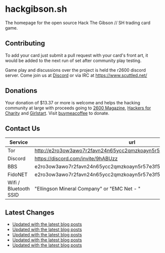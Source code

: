 # hackgibson.sh
The homepage for the open source Hack The Gibson // SH trading card game.


## Contributing

To add your card just submit a pull request with your card's front art, it would be added to the next run of set after community play testing.

Game play and discussions over the project is held the r2600 discord server. Come join us at [Discord](https://discord.com/invite/9hABUzz) or via IRC at https://www.scuttled.net/


## Donations

Your donation of $13.37 or more is welcome and helps the hacking community at large with proceeds going to [2600 Magazine](https://2600.com/), [Hackers for Charity](https://hackersforcharity.org) and [Girlstart](https://girlstart.org).  Visit [buymeacoffee](https://www.buymeacoffee.com/hackgibson.sh) to donate.


## Contact Us

Service | url
-|-
Tor | http://e2ro3ow3awo7r2favn24n65ycc2qmzkoayn5r57e3f56nvjwdcgg32ad.onion
Discord | https://discord.com/invite/9hABUzz
BBS | e2ro3ow3awo7r2favn24n65ycc2qmzkoayn5r57e3f56nvjwdcgg32ad.onion:23
FidoNET | e2ro3ow3awo7r2favn24n65ycc2qmzkoayn5r57e3f56nvjwdcgg32ad.onion:24554
Wifi / Bluetooth SSID | "Ellingson Mineral Company" or "EMC Net - <fidonet address>"

## Latest Changes
<!-- BLOG-POST-LIST:START -->
- [Updated with the latest blog posts](https://github.com/DFW2600/hackgibson.sh/commit/9c0e6a897cbf155b7c6fd3388e2e516754a831ed)
- [Updated with the latest blog posts](https://github.com/DFW2600/hackgibson.sh/commit/23e68d06cee8e63f2965b58493f1ad5684ab016e)
- [Updated with the latest blog posts](https://github.com/DFW2600/hackgibson.sh/commit/72dd814f6a773813bfdb11301055412109a9b6f1)
- [Updated with the latest blog posts](https://github.com/DFW2600/hackgibson.sh/commit/3c67e0784d27f9abc277139498eda4a43cfc6bec)
- [Updated with the latest blog posts](https://github.com/DFW2600/hackgibson.sh/commit/095f470710bc29706c9856a2fad428e5dfb12aca)
<!-- BLOG-POST-LIST:END -->
